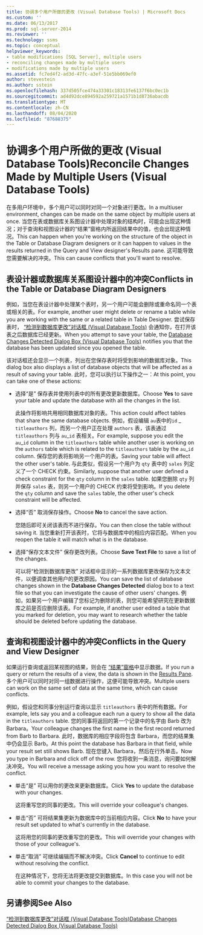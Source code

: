 ```yaml
---
title: 协调多个用户所做的更改 (Visual Database Tools) | Microsoft Docs
ms.custom: ''
ms.date: 06/13/2017
ms.prod: sql-server-2014
ms.reviewer: ''
ms.technology: ssms
ms.topic: conceptual
helpviewer_keywords:
- table modifications [SQL Server], multiple users
- reconciling changes made by multiple users
- modifications made by multiple users
ms.assetid: fc7ed4f2-ad3d-47fc-a3ef-51e5bb069ef0
author: stevestein
ms.author: sstein
ms.openlocfilehash: 337d505fce474a33301c18313fe6137f6bc0ec1b
ms.sourcegitcommit: ad4d92dce894592a259721a1571b1d8736abacdb
ms.translationtype: MT
ms.contentlocale: zh-CN
ms.lasthandoff: 08/04/2020
ms.locfileid: "87688375"
---
```

# <a name="reconcile-changes-made-by-multiple-users-visual-database-tools"></a><span data-ttu-id="99777-102">协调多个用户所做的更改 (Visual Database Tools)</span><span class="sxs-lookup"><span data-stu-id="99777-102">Reconcile Changes Made by Multiple Users (Visual Database Tools)</span></span>
  <span data-ttu-id="99777-103">在多用户环境中，多个用户可以同时对同一个对象进行更改。</span><span class="sxs-lookup"><span data-stu-id="99777-103">In a multiuser environment, changes can be made on the same object by multiple users at once.</span></span> <span data-ttu-id="99777-104">当您在表或数据库关系图设计器中处理对象的结构时，可能会出现这种情况；对于查询和视图设计器的“结果”窗格内所返回结果中的值，也会出现这种情况。</span><span class="sxs-lookup"><span data-stu-id="99777-104">This can happen when you're working on the structure of the object in the Table or Database Diagram designers or it can happen to values in the results returned in the Query and View designer's Results pane.</span></span> <span data-ttu-id="99777-105">这可能导致您需要解决的冲突。</span><span class="sxs-lookup"><span data-stu-id="99777-105">This can cause conflicts that you'll want to resolve.</span></span>  
  
## <a name="conflicts-in-the-table-or-database-diagram-designers"></a><span data-ttu-id="99777-106">表设计器或数据库关系图设计器中的冲突</span><span class="sxs-lookup"><span data-stu-id="99777-106">Conflicts in the Table or Database Diagram Designers</span></span>  
 <span data-ttu-id="99777-107">例如，当您在表设计器中处理某个表时，另一个用户可能会删除或重命名同一个表或相关的表。</span><span class="sxs-lookup"><span data-stu-id="99777-107">For example, another user might delete or rename a table while you are working with the same or a related table in Table Designer.</span></span> <span data-ttu-id="99777-108">尝试保存表时， [“检测到数据库更改”对话框 (Visual Database Tools)](visual-database-tools.md) 会通知你，在打开该表之后数据库已经更新。</span><span class="sxs-lookup"><span data-stu-id="99777-108">When you attempt to save your table, the [Database Changes Detected Dialog Box &#40;Visual Database Tools&#41;](visual-database-tools.md) notifies you that the database has been updated since you opened the table.</span></span>  
  
 <span data-ttu-id="99777-109">该对话框还会显示一个列表，列出在您保存表时将受到影响的数据库对象。</span><span class="sxs-lookup"><span data-stu-id="99777-109">This dialog box also displays a list of database objects that will be affected as a result of saving your table.</span></span> <span data-ttu-id="99777-110">此时，您可以执行以下操作之一：</span><span class="sxs-lookup"><span data-stu-id="99777-110">At this point, you can take one of these actions:</span></span>  
  
-   <span data-ttu-id="99777-111">选择“是”  保存表并使用列表中的所有更改更新数据库。</span><span class="sxs-lookup"><span data-stu-id="99777-111">Choose **Yes** to save your table and update the database with all the changes in the list.</span></span>  
  
     <span data-ttu-id="99777-112">此操作将影响共用相同数据库对象的表。</span><span class="sxs-lookup"><span data-stu-id="99777-112">This action could affect tables that share the same database objects.</span></span> <span data-ttu-id="99777-113">例如，假设编辑 `au`表中的`id` _ `titleauthors` 列，而另一个用户正在处理 `authors` 表，该表通过 `titleauthors` 列与 `au`\_`id` 表相关。</span><span class="sxs-lookup"><span data-stu-id="99777-113">For example, suppose you edit the `au`_`id` column in the `titleauthors` table while another user is working on the `authors` table which is related to the `titleauthors` table by the `au`\_`id` column.</span></span> <span data-ttu-id="99777-114">保存您的表将影响另一个用户的表。</span><span class="sxs-lookup"><span data-stu-id="99777-114">Saving your table will affect the other user's table.</span></span> <span data-ttu-id="99777-115">与此类似，假设另一个用户为 `qty` 表中的 `sales` 列定义了一个 CHECK 约束。</span><span class="sxs-lookup"><span data-stu-id="99777-115">Similarly, suppose that another user defined a check constraint for the `qty` column in the `sales` table.</span></span> <span data-ttu-id="99777-116">如果您删除 `qty` 列并保存 `sales` 表，则另一个用户的 CHECK 约束将受到影响。</span><span class="sxs-lookup"><span data-stu-id="99777-116">If you delete the `qty` column and save the `sales` table, the other user's check constraint will be affected.</span></span>  
  
-   <span data-ttu-id="99777-117">选择“否”  取消保存操作。</span><span class="sxs-lookup"><span data-stu-id="99777-117">Choose **No** to cancel the save action.</span></span>  
  
     <span data-ttu-id="99777-118">您随后即可关闭该表而不进行保存。</span><span class="sxs-lookup"><span data-stu-id="99777-118">You can then close the table without saving it.</span></span> <span data-ttu-id="99777-119">当您重新打开该表时，它将与数据库中的相应内容匹配。</span><span class="sxs-lookup"><span data-stu-id="99777-119">When you reopen the table it will match what is in the database.</span></span>  
  
-   <span data-ttu-id="99777-120">选择“保存文本文件”  保存更改列表。</span><span class="sxs-lookup"><span data-stu-id="99777-120">Choose **Save Text File** to save a list of the changes.</span></span>  
  
     <span data-ttu-id="99777-121">可以将“检测到数据库更改”  对话框中显示的一系列数据库更改保存为文本文件，以便调查其他用户的更改原因。</span><span class="sxs-lookup"><span data-stu-id="99777-121">You can save the list of database changes shown in the **Database Changes Detected** dialog box to a text file so that you can investigate the cause of other users' changes.</span></span> <span data-ttu-id="99777-122">例如，如果另一个用户编辑了您标记为删除的表，则您可能希望研究在更新数据库之前是否应删除该表。</span><span class="sxs-lookup"><span data-stu-id="99777-122">For example, if another user edited a table that you marked for deletion, you may want to research whether the table should be deleted before updating the database.</span></span>  
  
## <a name="conflicts-in-the-query-and-view-designer"></a><span data-ttu-id="99777-123">查询和视图设计器中的冲突</span><span class="sxs-lookup"><span data-stu-id="99777-123">Conflicts in the Query and View Designer</span></span>  
 <span data-ttu-id="99777-124">如果运行查询或返回某视图的结果，则会在 [“结果”窗格](results-pane-visual-database-tools.md)中显示数据。</span><span class="sxs-lookup"><span data-stu-id="99777-124">If you run a query or return the results of a view, the data is shown in the [Results Pane](results-pane-visual-database-tools.md).</span></span> <span data-ttu-id="99777-125">多个用户可以同时对同一组数据进行操作，这便可能导致冲突。</span><span class="sxs-lookup"><span data-stu-id="99777-125">Multiple users can work on the same set of data at the same time, which can cause conflicts.</span></span>  
  
 <span data-ttu-id="99777-126">例如，假设您和同事分别运行查询以显示 `titleauthors` 表中的所有数据。</span><span class="sxs-lookup"><span data-stu-id="99777-126">For example, lets say you and a colleague each run a query to show all the data in the `titleauthors` table.</span></span> <span data-ttu-id="99777-127">您的同事将返回的第一个记录中的名字由 Barb 改为 Barbara。</span><span class="sxs-lookup"><span data-stu-id="99777-127">Your colleague changes the first name in the first record returned from Barb to Barbara.</span></span> <span data-ttu-id="99777-128">此时，数据库的相应字段将包含 Barbara，而您的结果集中仍会显示 Barb。</span><span class="sxs-lookup"><span data-stu-id="99777-128">At this point the database has Barbara in that field, while your result set still shows Barb.</span></span> <span data-ttu-id="99777-129">现在您键入 Barbara，然后在行外单击。</span><span class="sxs-lookup"><span data-stu-id="99777-129">Now you type in Barbara and click off of the row.</span></span> <span data-ttu-id="99777-130">您将收到一条消息，询问要如何解决冲突。</span><span class="sxs-lookup"><span data-stu-id="99777-130">You will receive a message asking you how you want to resolve the conflict.</span></span>  
  
-   <span data-ttu-id="99777-131">单击“是”  可以用你的更改来更新数据库。</span><span class="sxs-lookup"><span data-stu-id="99777-131">Click **Yes** to update the database with your changes.</span></span>  
  
     <span data-ttu-id="99777-132">这将重写您的同事的更改。</span><span class="sxs-lookup"><span data-stu-id="99777-132">This will override your colleague's changes.</span></span>  
  
-   <span data-ttu-id="99777-133">单击“否”  可将结果集更新为数据库中的当前相应内容。</span><span class="sxs-lookup"><span data-stu-id="99777-133">Click **No** to have your result set updated to what's currently in the database.</span></span>  
  
     <span data-ttu-id="99777-134">这将用您的同事的更改重写您的更改。</span><span class="sxs-lookup"><span data-stu-id="99777-134">This will override your changes with those of your colleague's.</span></span>  
  
-   <span data-ttu-id="99777-135">单击“取消”  可继续编辑而不解决冲突。</span><span class="sxs-lookup"><span data-stu-id="99777-135">Click **Cancel** to continue to edit without resolving the conflict.</span></span>  
  
     <span data-ttu-id="99777-136">在这种情况下，您将无法将更改提交到数据库。</span><span class="sxs-lookup"><span data-stu-id="99777-136">In this case you will not be able to commit your changes to the database.</span></span>  
  
## <a name="see-also"></a><span data-ttu-id="99777-137">另请参阅</span><span class="sxs-lookup"><span data-stu-id="99777-137">See Also</span></span>  
 [<span data-ttu-id="99777-138">“检测到数据库更改”对话框 (Visual Database Tools)</span><span class="sxs-lookup"><span data-stu-id="99777-138">Database Changes Detected Dialog Box &#40;Visual Database Tools&#41;</span></span>](visual-database-tools.md)  
  
  
